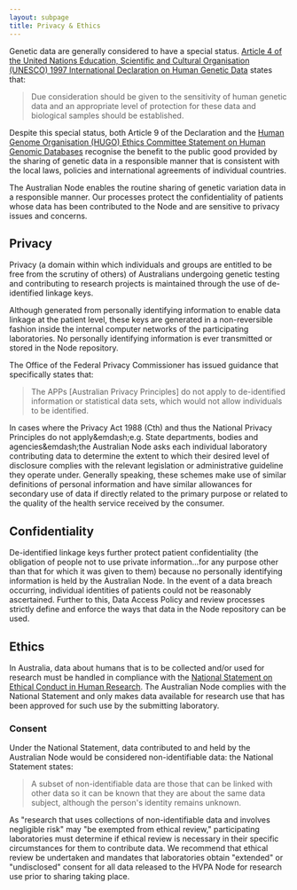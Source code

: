 ```yaml
---
layout: subpage
title: Privacy & Ethics
---
```


Genetic data are generally considered to have a special status. [Article 4 of the United Nations Education, Scientific and Cultural Organisation (UNESCO) 1997 International Declaration on Human Genetic Data](http://portal.unesco.org/en/ev.php-URL_ID=17720&URL_DO=DO_TOPIC&URL_SECTION=201.html) states that:

> Due consideration should be given to the sensitivity of human genetic data and an appropriate level of protection for these data and biological samples should be established.

Despite this special status, both Article 9 of the Declaration and the [Human Genome Organisation (HUGO) Ethics Committee Statement on Human Genomic Databases](http://www.eubios.info/HUGOHGD.htm) recognise the benefit to the public good provided by the sharing of genetic data in a responsible manner that is consistent with the local laws, policies and international agreements of individual  countries.

The Australian Node enables the routine sharing of genetic variation data in a responsible manner. Our processes protect the confidentiality of patients whose data has been contributed to the Node and are sensitive to privacy issues and concerns.

## Privacy
Privacy (a domain within which individuals and groups are entitled to be free from the scrutiny of others) of Australians undergoing genetic testing and contributing to research projects is maintained through the use of de-identified linkage keys.

Although generated from personally identifying information to enable data linkage at the patient level, these keys are generated in a non-reversible fashion inside the internal computer networks of the participating laboratories. No personally identifying information is ever transmitted or stored in the Node repository.

The Office of the Federal Privacy Commissioner has issued guidance that specifically states that:

> The APPs [Australian Privacy Principles] do not apply to de-identified information or statistical data sets, which would not allow individuals to be identified.

In cases where the Privacy Act 1988 (Cth) and thus the National Privacy Principles do not apply&emdash;e.g.  State departments, bodies and agencies&emdash;the Australian Node asks each individual laboratory contributing data to determine the extent to which their desired level of disclosure complies with the relevant legislation or administrative guideline they operate under. Generally speaking, these schemes make use of similar definitions of personal information and have similar allowances for secondary use of data if directly related to the primary purpose or related to the quality of the health service received by the consumer.

## Confidentiality
De-identified linkage keys further protect patient confidentiality (the obligation of people not to use private information&hellip;for any purpose other than that for which it was given to them) because no personally identifying information is held by the Australian Node. In the event of a data breach occurring, individual identities of patients could not be reasonably ascertained. Further to this, Data Access Policy and review processes strictly define and enforce the ways that data in the Node repository can be used.

## Ethics
In Australia, data about humans that is to be collected and/or used for research must be handled in compliance with the [National Statement on Ethical Conduct in Human Research](https://www.nhmrc.gov.au/guidelines-publications/e72). The Australian Node complies with the National Statement and only makes data available for research use that has been approved for such use by the submitting laboratory.

### Consent
Under the National Statement, data contributed to and held by the Australian Node would be considered non-identifiable data: the National Statement states:

> A subset of non-identifiable data are those that can be linked with other data so it can be known that they are about the same data subject, although the person's identity remains unknown.

As "research that uses collections of non-identifiable data and involves negligible risk" may "be exempted from ethical review," participating laboratories must determine if ethical review is necessary in their specific circumstances for them to contribute data. We recommend that ethical review be undertaken and mandates that laboratories obtain "extended" or "undisclosed" consent for all data released to the HVPA Node for research use prior to sharing taking place.
